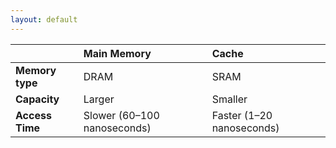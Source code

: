 ```yaml
---
layout: default
---
```



| | **Main Memory** | **Cache** |
|:-------------|:------------------|:------|
| **Memory type** | DRAM | SRAM  |
| **Capacity** | Larger | Smaller  |
| **Access Time**| Slower (60–100 nanoseconds) | Faster (1–20 nanoseconds) |
